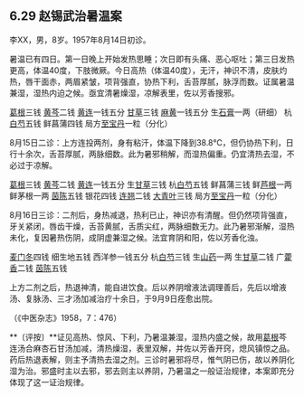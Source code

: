## 6.29 赵锡武治暑温案

李XX，男，8岁。1957年8月14日初诊。

暑温已有四日。第一日晚上开始发热思睡；次日即有头痛、恶心呕吐；第三日发热更高，体温40度，下肢微厥。今日高热（体温40度），无汗，神识不清，皮肤灼热，唇干面赤，两眉紧皱，项背强直，协热下利，舌苔厚腻，脉浮而数。证属暑温兼湿，湿热内迫之候。亟宜清暑燥湿，凉解表里，佐以芳香搜邪。

[葛根](https://www.gmzyjc.com/read/bc/bc01-1.2.8.0.0.md)三钱 [黄芩](https://www.gmzyjc.com/read/bc/bc03-0.2.1.0.0.md)二钱 [黄连](https://www.gmzyjc.com/read/bc/bc03-0.2.2.0.0.md)一钱五分 [甘草](https://www.gmzyjc.com/read/bc/bc17-0.1.8.0.0.md)三钱 [麻黄](https://www.gmzyjc.com/read/bc/bc01-1.1.1.0.0.md)一钱五分 生[石膏](https://www.gmzyjc.com/read/bc/bc03-0.1.1.0.0.md)一两（研细） 杭[白芍](https://www.gmzyjc.com/read/bc/bc17-0.3.4.0.0.md)五钱 鲜菖蒲四钱 局方[至宝丹](https://www.gmzyjc.com/read/fjx/fjx19-0.2.0.0.0.md)一粒（分化）

8月15日二诊：上方连投两剂，身有粘汗，体温下降到38.8℃，但仍协热下利，日行十余次，舌苔厚腻，两脉细数。此为暑邪稍解，而湿热偏重。仍宜清热去湿，不必过于凉解。

[葛根](https://www.gmzyjc.com/read/bc/bc01-1.2.8.0.0.md)三钱 [黄芩](https://www.gmzyjc.com/read/bc/bc03-0.2.1.0.0.md)二钱 [黄连](https://www.gmzyjc.com/read/bc/bc03-0.2.2.0.0.md)一钱五分 生[甘草](https://www.gmzyjc.com/read/bc/bc17-0.1.8.0.0.md)三钱 杭[白芍](https://www.gmzyjc.com/read/bc/bc17-0.3.4.0.0.md)五钱 鲜菖蒲三钱 鲜[芦根](https://www.gmzyjc.com/read/bc/bc03-0.1.4.0.0.md)一两 鲜茅根一两 [茵陈](https://www.gmzyjc.com/read/bc/bc05-0.0.15.0.0.md)五钱 银花四钱 [连翘](https://www.gmzyjc.com/read/bc/bc03-0.4.2.0.0.md)二钱 [大青叶](https://www.gmzyjc.com/read/bc/bc03-0.4.5.0.0.md)三钱 局方[至宝丹](https://www.gmzyjc.com/read/fjx/fjx19-0.2.0.0.0.md)一粒（分化）

8月16日三诊：二剂后，身热减退，热利已止，神识亦有清醒。但仍然项背强直，牙关紧闭，唇齿干燥，舌苔黄腻，舌质尖红，两脉细数无力。此乃暑邪渐解，湿热未化，复因暑热伤阴，成阴虚兼湿之候。法宜育阴和阳，佐以芳香化浊。

[麦门冬](https://www.gmzyjc.com/read/bc/bc17-0.4.2.0.0.md)四钱 细生地五钱 西洋参一钱五分 杭[白芍](https://www.gmzyjc.com/read/bc/bc17-0.3.4.0.0.md)三钱 生[山药](https://www.gmzyjc.com/read/bc/bc17-0.1.6.0.0.md)一两 生[甘草](https://www.gmzyjc.com/read/bc/bc17-0.1.8.0.0.md)二钱 广[藿香](https://www.gmzyjc.com/read/bc/bc04-0.0.1.0.0.md)二钱 [茵陈](https://www.gmzyjc.com/read/bc/bc05-0.0.15.0.0.md)五钱

上方二剂之后，热退神清，能自进饮食。后以养阴增液法调理善后，先后以增液汤、复脉汤、三才汤加减治疗十余日，于9月9日痊愈出院。

（《中医杂志》1958，7：476）

**〔评按〕**证见高热、惊风、下利，乃暑温兼湿，湿热内盛之候，故用[葛根](https://www.gmzyjc.com/read/bc/bc01-1.2.8.0.0.md)芩连汤合麻杏石甘汤加减，清热燥湿，表里双解，并佐以芳香开窍，熄风镇惊之品。药后热退表解，则主予清热去湿之剂。三诊时暑邪将尽，惟气阴已伤，故以养阴化湿为治。邪盛时主以去邪，邪去则主以养阴，乃暑温之一般证治规律，本案即充分体现了这一证治规律。
